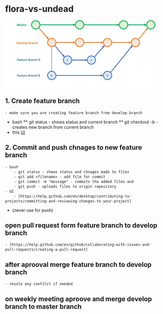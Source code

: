 # flora-vs-undead
![Alt text](assets/devproc.jpg?raw=true "Title")

## 1. Create feature branch
	- make sure you are creating feature branch from develop branch 
* bash
** git status - shows status and current branch
** git checkout -b <branchname> - creates new branch from current branch
* this [UI](https://help.github.com/en/github/collaborating-with-issues-and-pull-requests/creating-and-deleting-branches-within-your-repository)


## 2. Commit and push chnages to new feature branch
	- bash
		- git status - shows status and chnages made to files
		- git add <filename> - add file for commit
		- git commit -m "message" - commits the added files and 
		- git push - uploads files to origin repository
	- UI
		- [https://help.github.com/en/desktop/contributing-to-projects/committing-and-reviewing-changes-to-your-project]

* (never use for push)		

## open pull request form feature branch to develop branch
	- [https://help.github.com/en/github/collaborating-with-issues-and-pull-requests/creating-a-pull-request]
## after aprooval merge feature branch to develop branch
	- resole any confilct if needed

## on weekly meeting aproove and merge develop branch to master branch





[1]: https://help.github.com/en/github/collaborating-with-issues-and-pull-requests/creating-and-deleting-branches-within-your-repository